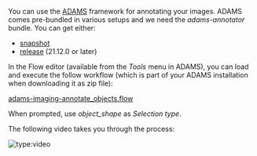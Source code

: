 You can use the [ADAMS](https://adams.cms.waikato.ac.nz/) framework for annotating your images. 
ADAMS comes pre-bundled in various setups and we need the *adams-annotator* bundle. You can get either:

* [snapshot](https://adams.cms.waikato.ac.nz/download/snapshot/)
* [release](https://adams.cms.waikato.ac.nz/download/release/) (21.12.0 or later)

In the Flow editor (available from the *Tools* menu in ADAMS), you can load and execute the follow workflow
(which is part of your ADAMS installation when downloading it as zip file):

[adams-imaging-annotate_objects.flow](https://github.com/waikato-datamining/adams-base/blob/master/adams-imaging/src/main/flows/adams-imaging-annotate_objects.flow)

When prompted, use *object_shape* as *Selection type*.

The following video takes you through the process:

![type:video](https://www.youtube.com/embed/7BjcWxlnG-8)
